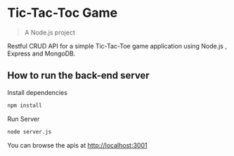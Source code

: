 # Tic-Tac-Toc Game

> A Node.js project

Restful CRUD API for a simple Tic-Tac-Toe game application using Node.js
, Express and MongoDB.

## How to run the back-end server

Install dependencies
```bash
npm install
```

Run Server
```bash
node server.js
```

You can browse the apis at <http://localhost:3001>

